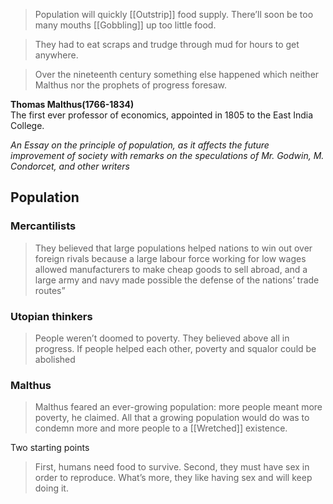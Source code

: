 >Population will quickly [[Outstrip]] food supply. There’ll soon be too many mouths [[Gobbling]] up too little food.

>They had to eat scraps and trudge through mud for hours to get anywhere. 

>Over the nineteenth century something else happened which neither Malthus nor the prophets of progress foresaw.

**Thomas Malthus(1766-1834)**  
The first ever professor of economics, appointed in 1805 to the East India College.

_An Essay on the principle of population, as it affects the future improvement of society with remarks on the speculations of Mr. Godwin, M. Condorcet, and other writers_

## Population
### Mercantilists
> They believed that large populations helped nations to win out over foreign rivals because a large labour force working for low wages allowed manufacturers to make cheap goods to sell abroad, and a large army and navy made possible the defense of the nations’ trade routes”

### Utopian thinkers
> People weren’t doomed to poverty. They believed above all in progress. If people helped each other, poverty and squalor could be abolished

### Malthus
>Malthus feared an ever-growing population: more people meant more poverty, he claimed. All that a growing population would do was to condemn more and more people to a [[Wretched]] existence.

Two starting points
>First, humans need food to survive. Second, they must have sex in order to reproduce. What’s more, they like having sex and will keep doing it.

